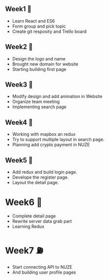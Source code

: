 ## Week1 🐇

- Learn React and ES6
- Form group and pick topic
- Create git resposity and Trello board

## Week2 🐢

- Design the logo and name
- Brought new domain for website
- Starting building first page

## Week3 🐶

- Modify design and add animation in Website
- Organize team meeting
- Implementing search page

## Week4 🍕

- Working with mapbox an redux
- Try to support multiple layout in search page.
- Planning add crypto payment in NUZE

## Week5 👻

- Add redux and build login page.
- Develope the register page.
- Layout the detail page.



# Week6 🎩

- Complete detail page
- Rewrite server data grab part
- Learning Redux



# Week7 ⛽

- Start connecting API to NUZE
- And building user profile pages



